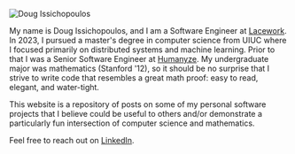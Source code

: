 ![Doug Issichopoulos](/assets/images/doug_headshot.png)

My name is Doug Issichopoulos, and I am a Software Engineer at [Lacework](https://www.lacework.com/). In 2023, I pursued a master's degree in computer science from UIUC where I focused primarily on distributed systems and machine learning. Prior to that I was a Senior Software Engineer at [Humanyze](https://www.humanyze.com). My undergraduate major was mathematics (Stanford '12), so it should be no surprise that I strive to write code that resembles a great math proof: easy to read, elegant, and water-tight.

This website is a repository of posts on some of my personal software projects that I believe could be useful to others and/or demonstrate a particularly fun intersection of computer science and mathematics.

Feel free to reach out on [LinkedIn](https://www.linkedin.com/in/dougissi).
